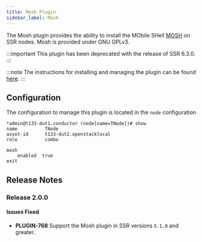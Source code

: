 ```yaml
---
title: Mosh Plugin
sidebar_label: Mosh
---
```

<!-- markdown-link-check-disable-next-line -->
The Mosh plugin provides the ability to install the MObile SHell [MOSH](https://mosh.org/) on SSR nodes. Mosh is provided under GNU GPLv3.

:::important
This plugin has been deprecated with the release of SSR 6.3.0.
:::

:::note
The instructions for installing and managing the plugin can be found [here](plugin_intro.md#installation-and-management).
:::

## Configuration

The configuration to manage this plugin is located in the `node` configuration

```
*admin@t133-dut1.conductor (node[name=TNode])# show
name          TNode
asset-id      t133-dut2.openstacklocal
role          combo

mosh
    enabled  true
exit
```

## Release Notes

### Release 2.0.0

#### Issues Fixed

- **PLUGIN-768** Support the Mosh plugin in SSR versions `5.1.0` and greater.
